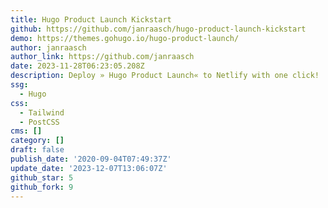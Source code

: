 ```yaml
---
title: Hugo Product Launch Kickstart
github: https://github.com/janraasch/hugo-product-launch-kickstart
demo: https://themes.gohugo.io/hugo-product-launch/
author: janraasch
author_link: https://github.com/janraasch
date: 2023-11-28T06:23:05.208Z
description: Deploy » Hugo Product Launch« to Netlify with one click!
ssg:
  - Hugo
css:
  - Tailwind
  - PostCSS
cms: []
category: []
draft: false
publish_date: '2020-09-04T07:49:37Z'
update_date: '2023-12-07T13:06:07Z'
github_star: 5
github_fork: 9
---
```

